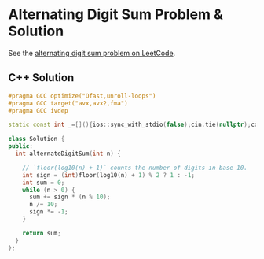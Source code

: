 # Alternating Digit Sum Problem & Solution

See the [alternating digit sum problem on LeetCode](https://leetcode.com/problems/alternating-digit-sum).

## C++ Solution

```cpp
#pragma GCC optimize("Ofast,unroll-loops")
#pragma GCC target("avx,avx2,fma")
#pragma GCC ivdep

static const int _=[](){ios::sync_with_stdio(false);cin.tie(nullptr);cout.tie(nullptr);return 0;}();

class Solution {
public:
  int alternateDigitSum(int n) {

    // `floor(log10(n) + 1)` counts the number of digits in base 10.
    int sign = (int)floor(log10(n) + 1) % 2 ? 1 : -1;
    int sum = 0;
    while (n > 0) {
      sum += sign * (n % 10);
      n /= 10;
      sign *= -1;
    }

    return sum;
  }
};
```
